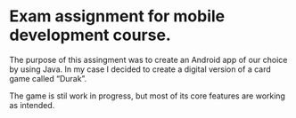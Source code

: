 # Exam assignment for mobile development course.

The purpose of this assingment was to create an Android app of our choice by using Java. In my case I decided to create a digital version of a card game called “Durak”.

The game is stil work in progress, but most of its core features are working as intended.
